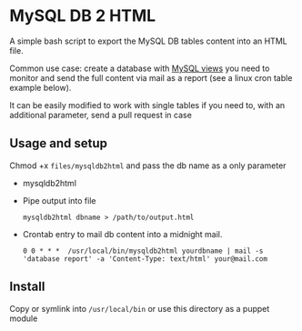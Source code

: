 MySQL DB 2 HTML
============

A simple bash script to export the MySQL DB tables content into an HTML file.

Common use case: create a database with [MySQL views](http://dev.mysql.com/doc/refman/5.5/en/create-view.html) you need to monitor and send the full content via mail as a report (see a linux cron table example below).

It can be easily modified to work with single tables if you need to, with an additional parameter, send a pull request in case

Usage and setup
--------------
Chmod +x `files/mysqldb2html` and pass the db name as a only parameter

 * mysqldb2html <dbname>

 * Pipe output into file

    ```mysqldb2html dbname > /path/to/output.html```

 * Crontab entry to mail db content into a midnight mail.

    ```0 0 * * *  /usr/local/bin/mysqldb2html yourdbname | mail -s 'database report' -a 'Content-Type: text/html' your@mail.com```

Install
-------
Copy or symlink into `/usr/local/bin` or use this directory as a puppet module
